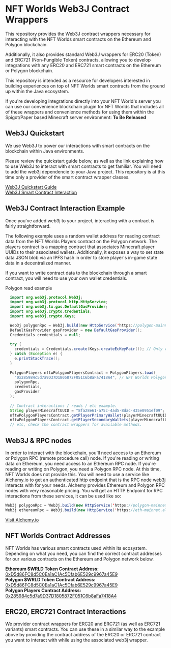 # NFT Worlds Web3J Contract Wrappers

This repository provides the Web3J contract wrappers necessary for interacting with the NFT Worlds smart contracts on the Ethereum and Polygon blockchain.

Additionally, it also provides standard Web3J wrappers for ERC20 (Token) and ERC721 (Non-Fungible Token) contracts, allowing you to develop integrations with any ERC20 and ERC721 smart contracts on the Ethereum or Polygon blockchain.

This repository is intended as a resource for developers interested in building experiences on top of NFT Worlds smart contracts from the ground up within the Java ecosystem.

If you're developing integrations directly into your NFT World's server you can use our convenience blockchain plugin for NFT Worlds that includes all of these wrappers and convenience methods for using them within the Spigot/Paper based Minecraft server environment: **To Be Released**

## Web3J Quickstart

We use Web3J to power our interactions with smart contracts on the blockchain within Java environments. 

Please review the quickstart guide below, as well as the link explaining how to use Web3J to interact with smart contracts to get familiar. You will need to add the web3j dependencie to your Java project. This repository is at this time only a provider of the smart contract wrapper classes.

[Web3J Quickstart Guide](https://docs.web3j.io/4.8.7/quickstart/)
<br>
[Web3J Smart Contract Interaction](http://docs.web3j.io/4.8.7/smart_contracts/interacting_with_smart_contract/)

## Web3J Contract Interaction Example

Once you've added web3j to your project, interacting with a contract is fairly straightforward.

The following example uses a random wallet address for reading contract data from the NFT Worlds Players contract on the Polygon network. The players contract is a mapping contract that associates Minecraft player UUIDs to their associated wallets. Additionally, it exposes a way to set state data JSON blob via an IPFS hash in order to store player's in-game state data in a decentralized manner. 

If you want to write contract data to the blockchain through a smart contract, you will need to use your own wallet credentials.

Polygon read example
```java
  import org.web3j.protocol.Web3j;
  import org.web3j.protocol.http.HttpService;
  import org.web3j.tx.gas.DefaultGasProvider;
  import org.web3j.crypto.Credentials;
  import org.web3j.crypto.Keys;

  Web3j polygonRpc = Web3j.build(new HttpService('https://polygon-mainnet.g.alchemy.com/v2/YOUR_ALCHEMY_KEY_FOR_POLYGON'));
  DefaultGasProvider gasProvider = new DefaultGasProvider();
  Credentials credentials = null;
  
  try {
    credentials = Credentials.create(Keys.createEcKeyPair()); // Only reading, if writing set your own credentials
  } catch (Exception e) {
    e.printStackTrace();
  }
  
  PolygonPlayers nftwPolygonPlayersContract = PolygonPlayers.load(
    "0x285984c5d7a9D37D1805872F051C6b8aFa7418A4", // NFT Worlds Polygon Players Contract Address (https://polygonscan.com/address/0x285984c5d7a9D37D1805872F051C6b8aFa7418A4)
    polygonRpc,
    credentials,
    gasProvider
  );
  
  // Contract interactions / reads / etc example.
  String playerMinecraftUUID = "8fa28e61-a75c-4ad5-8dac-435e0951ef09";
  nftwPolygonPlayersContract.getPlayerPrimaryWallet(playerMinecraftUUID).send(); // string
  nftwPolygonPlayersContract.getPlayerSecondaryWallets(playerMinecraftUUID).send(); // string array
  // etc, check the contract wrappers for available methods.
```

## Web3J & RPC nodes

In order to interact with the blockchain, you'll need access to an Ethereum or Polygon RPC (remote procedure call) node. If you're reading or writing data on Ethereum, you need access to an Ethereum RPC node. If you're reading or writing on Polygon, you need a Polygon RPC node.  At this time, NFT Worlds does not provide this. You will need to use a service like Alchemy.io to get an authenticated http endpoint that is the RPC node web3j interacts with for your needs. Alchemy provides Ethereum and Polygon RPC nodes with very reasonable pricing. You will get an HTTP Endpoint for RPC interactions from these services, it can be used like so:

```java
Web3j polygonRpc = Web3j.build(new HttpService('https://polygon-mainnet.g.alchemy.com/v2/YOUR_ALCHEMY_KEY_FOR_POLYGON'));
Web3j ethereumRpc = Web3j.build(new HttpService('https://eth-mainnet.alchemyapi.io/v2/YOUR_ALCHEMY_KEY_FOR_ETHEREUM'));
```

[Visit Alchemy.io](https://alchemyapi.io/)

## NFT Worlds Contract Addresses

NFT Worlds has various smart contracts used within its ecosystem. Depending on what you need, you can find the correct contract addresses for our various contracts on the Ethereum and Polygon network below.

**Ethereum $WRLD Token Contract Address:** [0xD5d86FC8d5C0Ea1aC1Ac5Dfab6E529c9967a45E9](https://etherscan.io/address/0xD5d86FC8d5C0Ea1aC1Ac5Dfab6E529c9967a45E9)<br>
**Polygon $WRLD Token Contract Address:** [0xD5d86FC8d5C0Ea1aC1Ac5Dfab6E529c9967a45E9](https://polygonscan.com/address/0xD5d86FC8d5C0Ea1aC1Ac5Dfab6E529c9967a45E9)<br>
**Polygon Players Contract Address:** [0x285984c5d7a9D37D1805872F051C6b8aFa7418A4](https://polygonscan.com/address/0x285984c5d7a9D37D1805872F051C6b8aFa7418A4)

## ERC20, ERC721 Contract Interactions

We provider contract wrappers for ERC20 and ERC721 (as well as ERC721 variants) smart contracts. You can use these in a similar way to the example above by providing the contract address of the ERC20 or ERC721 contract you want to interact with while using the associated web3j wrapper.
